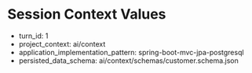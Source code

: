 # Session Context Values
- turn_id: 1
- project_context: ai/context
- application_implementation_pattern: spring-boot-mvc-jpa-postgresql
- persisted_data_schema: ai/context/schemas/customer.schema.json
